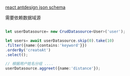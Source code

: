 [react antdesign json schema](https://procomponents.ant.design/components/schema-form)



需要依赖数据域源

```typescript

let userDatasource= new CrudDatasource<User>('user');

let users= await userDatasource.skip(0).take(10)
.filter({name:{contains:'keyword'}})
.orderBy('createAt')
.select();

// 根据用户姓名分组 ....
userDatasource.aggreet({name:'distance'});

```

